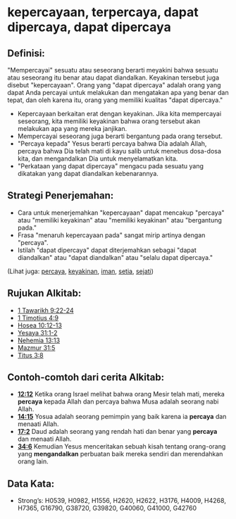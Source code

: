# kepercayaan, terpercaya, dapat dipercaya, dapat dipercaya

## Definisi:

"Mempercayai" sesuatu atau seseorang berarti meyakini bahwa sesuatu atau seseorang itu benar atau dapat diandalkan. Keyakinan tersebut juga disebut "kepercayaan". Orang yang "dapat dipercaya" adalah orang yang dapat Anda percayai untuk melakukan dan mengatakan apa yang benar dan tepat, dan oleh karena itu, orang yang memiliki kualitas "dapat dipercaya."

*   Kepercayaan berkaitan erat dengan keyakinan. Jika kita mempercayai seseorang, kita memiliki keyakinan bahwa orang tersebut akan melakukan apa yang mereka janjikan.
*   Mempercayai seseorang juga berarti bergantung pada orang tersebut.
*   "Percaya kepada" Yesus berarti percaya bahwa Dia adalah Allah, percaya bahwa Dia telah mati di kayu salib untuk menebus dosa-dosa kita, dan mengandalkan Dia untuk menyelamatkan kita.
*   "Perkataan yang dapat dipercaya" mengacu pada sesuatu yang dikatakan yang dapat diandalkan kebenarannya.

## Strategi Penerjemahan:

*   Cara untuk menerjemahkan "kepercayaan" dapat mencakup "percaya" atau "memiliki keyakinan" atau "memiliki keyakinan" atau "bergantung pada."
*   Frasa "menaruh kepercayaan pada" sangat mirip artinya dengan "percaya".
*   Istilah "dapat dipercaya" dapat diterjemahkan sebagai "dapat diandalkan" atau "dapat diandalkan" atau "selalu dapat dipercaya."

(Lihat juga: [percaya](../kt/believe.md), [keyakinan](../lain/confidence.md), [iman](../kt/faith.md), [setia](../kt/faithful.md), [sejati](../kt/true.md))

## Rujukan Alkitab:

*   [1 Tawarikh 9:22-24](rc://en/tn/help/1ch/09/22)
*   [1 Timotius 4:9](rc://en/tn/help/1ti/04/09)
*   [Hosea 10:12-13](rc://en/tn/help/hos/10/12)
*   [Yesaya 31:1-2](rc://en/tn/help/isa/31/01)
*   [Nehemia 13:13](rc://en/tn/help/neh/13/13)
*   [Mazmur 31:5](rc://en/tn/help/psa/031/05)
*   [Titus 3:8](rc://en/tn/help/tit/03/08)

## Contoh-comtoh dari cerita Alkitab:

*   **[12:12](rc://en/tn/help/obs/12/12)** Ketika orang Israel melihat bahwa orang Mesir telah mati, mereka **percaya** kepada Allah dan percaya bahwa Musa adalah seorang nabi Allah.
*   **[14:15](rc://en/tn/help/obs/14/15)** Yosua adalah seorang pemimpin yang baik karena ia **percaya** dan menaati Allah.
*   **[17:2](rc://en/tn/help/obs/17/02)** Daud adalah seorang yang rendah hati dan benar yang **percaya** dan menaati Allah.
*   **[34:6](rc://en/tn/help/obs/34/06)** Kemudian Yesus menceritakan sebuah kisah tentang orang-orang yang **mengandalkan** perbuatan baik mereka sendiri dan merendahkan orang lain.

## Data Kata:

*   Strong’s: H0539, H0982, H1556, H2620, H2622, H3176, H4009, H4268, H7365, G16790, G38720, G39820, G40060, G41000, G42760